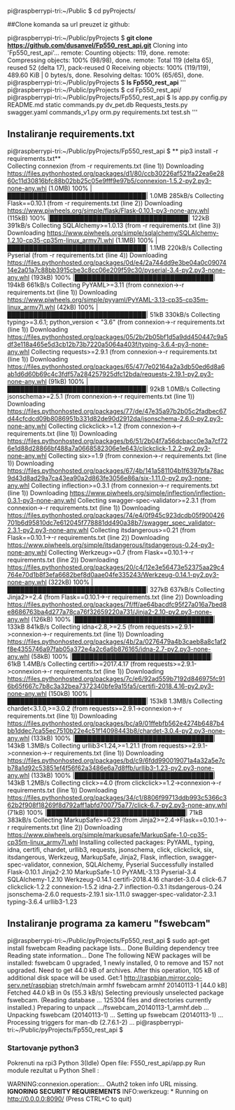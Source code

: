 pi@raspberrypi-tri:~/Public $ cd pyProjects/

##Clone komanda sa url preuzet iz github:

pi@raspberrypi-tri:~/Public/pyProjects $ **git clone https://github.com/dusanvel/Fp550_rest_api.git**
Cloning into 'Fp550_rest_api'...
remote: Counting objects: 119, done.
remote: Compressing objects: 100% (98/98), done.
remote: Total 119 (delta 65), reused 52 (delta 17), pack-reused 0
Receiving objects: 100% (119/119), 489.60 KiB | 0 bytes/s, done.
Resolving deltas: 100% (65/65), done.
pi@raspberrypi-tri:~/Public/pyProjects $ **ls
Fp550_rest_api**
'''
pi@raspberrypi-tri:~/Public/pyProjects $ cd Fp550_rest_api/
pi@raspberrypi-tri:~/Public/pyProjects/Fp550_rest_api $ ls
app.py          config.py  README.md          static
commands.py     dv_pet.db  Requests_tests.py  swagger.yaml
commands_v1.py  orm.py     requirements.txt   test.sh
'''

## Instaliranje requirements.txt

pi@raspberrypi-tri:~/Public/pyProjects/Fp550_rest_api $ ** pip3 install -r requirements.txt**  
Collecting connexion (from -r requirements.txt (line 1))
  Downloading https://files.pythonhosted.org/packages/d1/80/ccb30226af521fa22ea6e2860c11d30816bfc88b02bb25c05e9fff9e97b5/connexion-1.5.2-py2.py3-none-any.whl (1.0MB)
    100% |████████████████████████████████| 1.0MB 285kB/s 
Collecting Flask==0.10.1 (from -r requirements.txt (line 2))
  Downloading https://www.piwheels.org/simple/flask/Flask-0.10.1-py3-none-any.whl (115kB)
    100% |████████████████████████████████| 122kB 391kB/s 
Collecting SQLAlchemy>=1.0.13 (from -r requirements.txt (line 3))
  Downloading https://www.piwheels.org/simple/sqlalchemy/SQLAlchemy-1.2.10-cp35-cp35m-linux_armv7l.whl (1.1MB)
    100% |████████████████████████████████| 1.1MB 220kB/s 
Collecting Pyserial (from -r requirements.txt (line 4))
  Downloading https://files.pythonhosted.org/packages/0d/e4/2a744dd9e3be04a0c0907414e2a01a7c88bb3915cbe3c8cc06e209f59c30/pyserial-3.4-py2.py3-none-any.whl (193kB)
    100% |████████████████████████████████| 194kB 661kB/s 
Collecting PyYAML>=3.11 (from connexion->-r requirements.txt (line 1))
  Downloading https://www.piwheels.org/simple/pyyaml/PyYAML-3.13-cp35-cp35m-linux_armv7l.whl (42kB)
    100% |████████████████████████████████| 51kB 330kB/s 
Collecting typing>=3.6.1; python_version < "3.6" (from connexion->-r requirements.txt (line 1))
  Downloading https://files.pythonhosted.org/packages/05/2b/2b05bf1d5a9dd450447c9a5df3e118a465e5d3cb12b73b7220a5064a403f/typing-3.6.4-py3-none-any.whl
Collecting requests>=2.9.1 (from connexion->-r requirements.txt (line 1))
  Downloading https://files.pythonhosted.org/packages/65/47/7e02164a2a3db50ed6d8a6ab1d6d60b69c4c3fdf57a284257925dfc12bda/requests-2.19.1-py2.py3-none-any.whl (91kB)
    100% |████████████████████████████████| 92kB 1.0MB/s 
Collecting jsonschema>=2.5.1 (from connexion->-r requirements.txt (line 1))
  Downloading https://files.pythonhosted.org/packages/77/de/47e35a97b2b05c2fadbec67d44cfcdcd09b8086951b331d82de90d2912da/jsonschema-2.6.0-py2.py3-none-any.whl
Collecting clickclick>=1.2 (from connexion->-r requirements.txt (line 1))
  Downloading https://files.pythonhosted.org/packages/b6/51/2b04f7a56dcbacc0e3a7cf726e1d88d28866bf488a7a0668582306e1e643/clickclick-1.2.2-py2.py3-none-any.whl
Collecting six>=1.9 (from connexion->-r requirements.txt (line 1))
  Downloading https://files.pythonhosted.org/packages/67/4b/141a581104b1f6397bfa78ac9d43d8ad29a7ca43ea90a2d863fe3056e86a/six-1.11.0-py2.py3-none-any.whl
Collecting inflection>=0.3.1 (from connexion->-r requirements.txt (line 1))
  Downloading https://www.piwheels.org/simple/inflection/inflection-0.3.1-py3-none-any.whl
Collecting swagger-spec-validator>=2.3.1 (from connexion->-r requirements.txt (line 1))
  Downloading https://files.pythonhosted.org/packages/74/e4/0f945c923dcdb05f900426701b6d95810dc7e612045f778881dd490a38b7/swagger_spec_validator-2.3.1-py2.py3-none-any.whl
Collecting itsdangerous>=0.21 (from Flask==0.10.1->-r requirements.txt (line 2))
  Downloading https://www.piwheels.org/simple/itsdangerous/itsdangerous-0.24-py3-none-any.whl
Collecting Werkzeug>=0.7 (from Flask==0.10.1->-r requirements.txt (line 2))
  Downloading https://files.pythonhosted.org/packages/20/c4/12e3e56473e52375aa29c4764e70d1b8f3efa6682bef8d0aae04fe335243/Werkzeug-0.14.1-py2.py3-none-any.whl (322kB)
    100% |████████████████████████████████| 327kB 637kB/s 
Collecting Jinja2>=2.4 (from Flask==0.10.1->-r requirements.txt (line 2))
  Downloading https://files.pythonhosted.org/packages/7f/ff/ae64bacdfc95f27a016a7bed8e8686763ba4d277a78ca76f32659220a731/Jinja2-2.10-py2.py3-none-any.whl (126kB)
    100% |████████████████████████████████| 133kB 841kB/s 
Collecting idna<2.8,>=2.5 (from requests>=2.9.1->connexion->-r requirements.txt (line 1))
  Downloading https://files.pythonhosted.org/packages/4b/2a/0276479a4b3caeb8a8c1af2f8e4355746a97fab05a372e4a2c6a6b876165/idna-2.7-py2.py3-none-any.whl (58kB)
    100% |████████████████████████████████| 61kB 1.4MB/s 
Collecting certifi>=2017.4.17 (from requests>=2.9.1->connexion->-r requirements.txt (line 1))
  Downloading https://files.pythonhosted.org/packages/7c/e6/92ad559b7192d846975fc916b65f667c7b8c3a32bea7372340bfe9a15fa5/certifi-2018.4.16-py2.py3-none-any.whl (150kB)
    100% |████████████████████████████████| 153kB 1.3MB/s 
Collecting chardet<3.1.0,>=3.0.2 (from requests>=2.9.1->connexion->-r requirements.txt (line 1))
  Downloading https://files.pythonhosted.org/packages/bc/a9/01ffebfb562e4274b6487b4bb1ddec7ca55ec7510b22e4c51f14098443b8/chardet-3.0.4-py2.py3-none-any.whl (133kB)
    100% |████████████████████████████████| 143kB 1.3MB/s 
Collecting urllib3<1.24,>=1.21.1 (from requests>=2.9.1->connexion->-r requirements.txt (line 1))
  Downloading https://files.pythonhosted.org/packages/bd/c9/6fdd990019071a4a32a5e7cb78a1d92c53851ef4f56f62a3486e6a7d8ffb/urllib3-1.23-py2.py3-none-any.whl (133kB)
    100% |████████████████████████████████| 143kB 1.2MB/s 
Collecting click>=4.0 (from clickclick>=1.2->connexion->-r requirements.txt (line 1))
  Downloading https://files.pythonhosted.org/packages/34/c1/8806f99713ddb993c5366c362b2f908f18269f8d792aff1abfd700775a77/click-6.7-py2.py3-none-any.whl (71kB)
    100% |████████████████████████████████| 71kB 383kB/s 
Collecting MarkupSafe>=0.23 (from Jinja2>=2.4->Flask==0.10.1->-r requirements.txt (line 2))
  Downloading https://www.piwheels.org/simple/markupsafe/MarkupSafe-1.0-cp35-cp35m-linux_armv7l.whl
Installing collected packages: PyYAML, typing, idna, certifi, chardet, urllib3, requests, jsonschema, click, clickclick, six, itsdangerous, Werkzeug, MarkupSafe, Jinja2, Flask, inflection, swagger-spec-validator, connexion, SQLAlchemy, Pyserial
Successfully installed Flask-0.10.1 Jinja2-2.10 MarkupSafe-1.0 PyYAML-3.13 Pyserial-3.4 SQLAlchemy-1.2.10 Werkzeug-0.14.1 certifi-2018.4.16 chardet-3.0.4 click-6.7 clickclick-1.2.2 connexion-1.5.2 idna-2.7 inflection-0.3.1 itsdangerous-0.24 jsonschema-2.6.0 requests-2.19.1 six-1.11.0 swagger-spec-validator-2.3.1 typing-3.6.4 urllib3-1.23

## Instaliranje  programa za kameru "fswebcam"

pi@raspberrypi-tri:~/Public/pyProjects/Fp550_rest_api $ sudo apt-get install fswebcam
Reading package lists... Done
Building dependency tree       
Reading state information... Done
The following NEW packages will be installed:
  fswebcam
0 upgraded, 1 newly installed, 0 to remove and 157 not upgraded.
Need to get 44.0 kB of archives.
After this operation, 105 kB of additional disk space will be used.
Get:1 http://raspbian.mirror.colo-serv.net/raspbian stretch/main armhf fswebcam armhf 20140113-1 [44.0 kB]
Fetched 44.0 kB in 0s (55.3 kB/s) 
Selecting previously unselected package fswebcam.
(Reading database ... 125304 files and directories currently installed.)
Preparing to unpack .../fswebcam_20140113-1_armhf.deb ...
Unpacking fswebcam (20140113-1) ...
Setting up fswebcam (20140113-1) ...
Processing triggers for man-db (2.7.6.1-2) ...
pi@raspberrypi-tri:~/Public/pyProjects/Fp550_rest_api $ 

### Startovanje python3

Pokrenuti na rpi3 Python 3(Idle)
Open file: F550_rest_api/app.py
Run module
rezultat u Python Shell :

WARNING:connexion.operation:... OAuth2 token info URL missing. **IGNORING SECURITY REQUIREMENTS**
INFO:werkzeug: * Running on http://0.0.0.0:8090/ (Press CTRL+C to quit)

